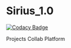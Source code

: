 # Sirius_1.0

[![Codacy Badge](https://api.codacy.com/project/badge/Grade/456ab42d4e7546d69f5a5c49d3cafef5)](https://app.codacy.com/gh/Siriuscollab/Sirius_1.0?utm_source=github.com&utm_medium=referral&utm_content=Siriuscollab/Sirius_1.0&utm_campaign=Badge_Grade_Dashboard)

Projects Collab Platform
